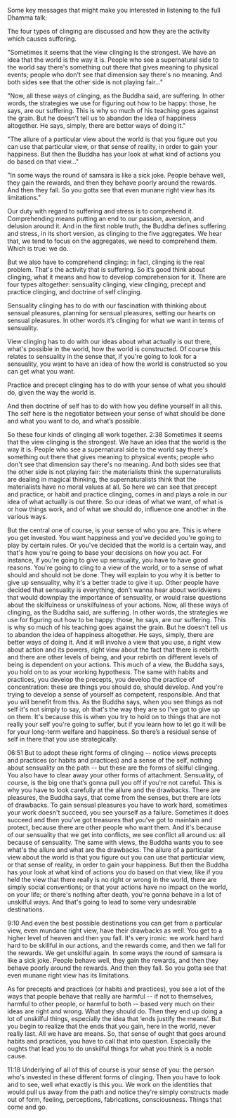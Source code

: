 Some key messages that might make you interested in listening to the full Dhamma talk:

The four types of clinging are discussed and how they are the activity which causes suffering.

"Sometimes it seems that the view clinging is the strongest. We have an idea that the world is the way it is. People who see a supernatural side to the world say there's something out there that gives meaning to physical events; people who don't see that dimension say there's no meaning. And both sides see that the other side is not playing fair..."

"Now, all these ways of clinging, as the Buddha said, are suffering. In other words, the strategies we use for figuring out how to be happy: those, he says, are our suffering. This is why so much of his teaching goes against the grain. But he doesn't tell us to abandon the idea of happiness altogether. He says, simply, there are better ways of doing it."

"The allure of a particular view about the world is that you figure out you can use that particular view, or that sense of reality, in order to gain your happiness. But then the Buddha has your look at what kind of actions you do based on that view..."

"In some ways the round of samsara is like a sick joke. People behave well, they gain the rewards, and then they behave poorly around the rewards. And then they fall. So you gotta see that even munane right view has its limitations."

 

 

 

 

Our duty with regard to suffering and stress is to comprehend it. Comprehending means putting an end to our passion, aversion, and delusion around it. And in the first noble truth, the Buddha defines suffering and stress, in its short version, as clinging to the five aggregates.
We hear that, we tend to focus on the aggregates, we need to comprehend them. Which is true: we do.

But we also have to comprehend clinging: in fact, clinging is the real problem. That's the activity that is suffering. So it’s good think about clinging, what it means and how to develop comprehension for it.
There are four types altogether: sensuality clinging, view clinging, precept and practice clinging, and doctrine of self clinging.

Sensuality clinging has to do with our fascination with thinking about sensual pleasures, planning for sensual pleasures, setting our hearts on sensual pleasures. In other words it’s clinging for what we want in terms of sensuality.

View clinging has to do with our ideas about what actually is out there, what's possible in the world, how the world is constructed. Of course this relates to sensuality in the sense that, if you're going to look for a sensuality, you want to have an idea of how the world is constructed so you can get what you want.

Practice and precept clinging has to do with your sense of what you should do, given the way the world is.

And then doctrine of self has to do with how you define yourself in all this. The self here is the negotiator between your sense of what should be done and what you want to do, and what’s possible.

So these four kinds of clinging all work together.
2:38 Sometimes it seems that the view clinging is the strongest. We have an idea that the world is the way it is. People who see a supernatural side to the world say there's something out there that gives meaning to physical events; people who don't see that dimension say there's no meaning. And both sides see that the other side is not playing fair: the materialists think the supernaturalists are dealing in magical thinking, the supernaturalists think that the materialists have no moral values at all.
So here we can see that precept and practice, or habit and practice clinging, comes in and plays a role in our idea of what actually is out there. So our ideas of what we want, of what is or how things work, and of what we should do, influence one another in the various ways.

But the central one of course, is your sense of who you are. This is where you get invested.
You want happiness and you've decided you're going to play by certain rules. Or you've decided that the world is a certain way, and that's how you're going to base your decisions on how you act.
For instance, if you're going to give up sensuality, you have to have good reasons. You're going to cling to a view of the world, or to a sense of what should and should not be done. They will explain to you why it is better to give up sensuality, why it's a better trade to give it up.
Other people have decided that sensuality is everything, don’t wanna hear about worldviews that would downplay the importance of sensuality, or would raise questions about the skilfulness or unskilfulness of your actions. Now, all these ways of clinging, as the Buddha said, are suffering. In other words, the strategies we use for figuring out how to be happy: those, he says, are our suffering. This is why so much of his teaching goes against the grain. But he doesn't tell us to abandon the idea of happiness altogether. He says, simply, there are better ways of doing it. And it will involve a view that you use, a right view about action and its powers, right view about the fact that there is rebirth and there are other levels of being, and your rebirth on different levels of being is dependent on your actions. This much of a view, the Buddha says, you hold on to as your working hypothesis.
The same with habits and practices, you develop the precepts, you develop the practice of concentration: these are things you should do, should develop.
And you're trying to develop a sense of yourself as competent, responsible. And that you will benefit from this. As the Buddha says, when you see things as not self it's not simply to say, oh that's the way they are so I've got to give up on them. It's because this is when you try to hold on to things that are not really your self you're going to suffer, but if you learn how to let go it will be for your long-term welfare and happiness. So there’s a residual sense of self in there that you use strategically.

06:51 But to adopt these right forms of clinging -- notice views precepts and practices (or habits and practices) and a sense of the self, nothing about sensuality on the path -- but these are the forms of skilful clinging. You also have to clear away your other forms of attachment. Sensuality, of course, is the big one that’s gonna pull you off if you're not careful. This is why you have to look carefully at the allure and the drawbacks. There are pleasures, the Buddha says, that come from the senses, but there are lots of drawbacks. To gain sensual pleasures you have to work hard, sometimes your work doesn't succeed, you see yourself as a failure. Sometimes it does succeed and then you've got treasures that you've got to maintain and protect, because there are other people who want them. And it's because of our sensuality that we get into conflicts, we see conflict all around us: all because of sensuality.
The same with views, the Buddha wants you to see what's the allure and what are the drawbacks. The allure of a particular view about the world is that you figure out you can use that particular view, or that sense of reality, in order to gain your happiness. But then the Buddha has your look at what kind of actions you do based on that view, like if you held the view that there really is no right or wrong in the world, there are simply social conventions; or that your actions have no impact on the world, on your life; or there's nothing after death, you're gonna behave in a lot of unskilful ways. And that's going to lead to some very undesirable destinations.

9:10 And even the best possible destinations you can get from a particular view, even mundane right view, have their drawbacks as well. You get to a higher level of heaven and then you fall. It's very ironic: we work hard hard hard to be skillful in our actions, and the rewards come, and then we fall for the rewards. We get unskilful again.
In some ways the round of samsara is like a sick joke. People behave well, they gain the rewards, and then they behave poorly around the rewards. And then they fall. So you gotta see that even munane right view has its limitations.

As for precepts and practices (or habits and practices), you see a lot of the ways that people behave that really are harmful -- if not to themselves, harmful to other people, or harmful to both -- based very much on their ideas are right and wrong. What they should do.
Then they end up doing a lot of unskilful things, especially the idea that ‘ends justify the means’. But you begin to realize that the ends that you gain, here in the world, never really last. All we have are means. So, that sense of ought that goes around habits and practices, you have to call that into question. Especially the oughts that lead you to do unskilful things for what you think is a noble cause.

11:18 Underlying of all of this of course is your sense of you: the person who's invested in these different forms of clinging. Then you have to look and to see, well what exactly is this you.
We work on the identities that would pull us away from the path and notice they're simply constructs made out of form, feeling, perceptions, fabrications, consciousness. Things that come and go.